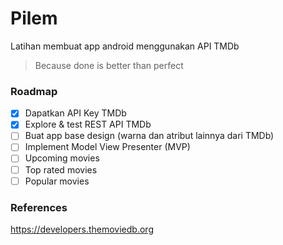 # Pilem

Latihan membuat app android menggunakan API TMDb
> Because done is better than perfect

### Roadmap
* [x] Dapatkan API Key TMDb
* [x] Explore & test REST API TMDb
* [ ] Buat app base design (warna dan atribut lainnya dari TMDb)
* [ ] Implement Model View Presenter (MVP)
* [ ] Upcoming movies
* [ ] Top rated movies
* [ ] Popular movies

### References
https://developers.themoviedb.org
